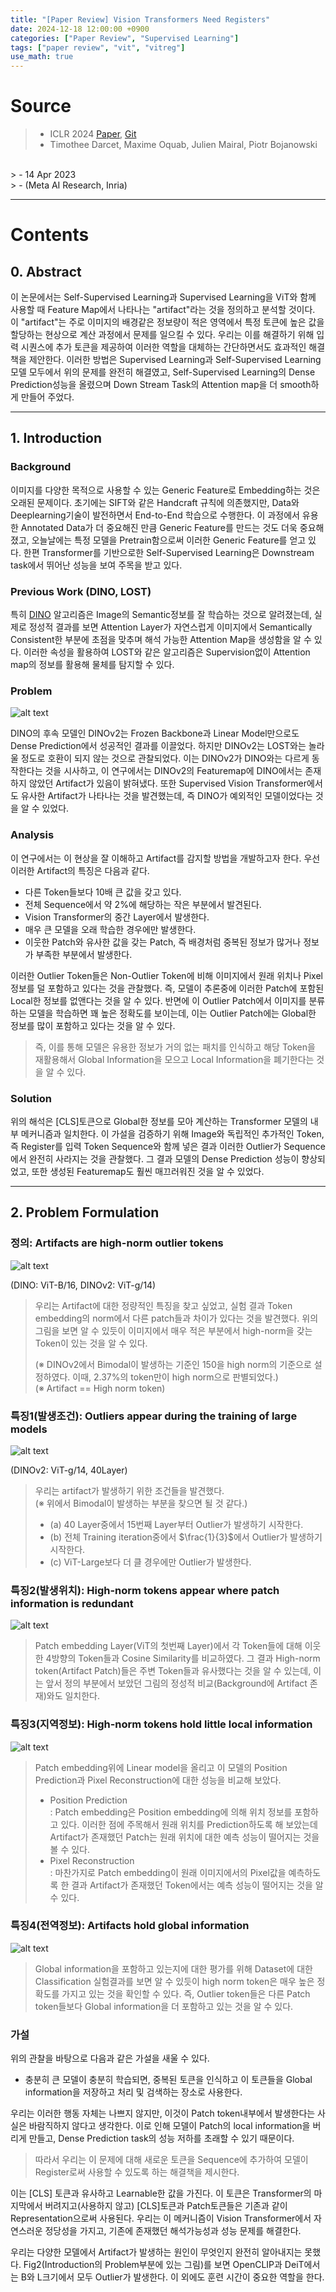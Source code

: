 ```yaml
---
title: "[Paper Review] Vision Transformers Need Registers"
date: 2024-12-18 12:00:00 +0900
categories: ["Paper Review", "Supervised Learning"]
tags: ["paper review", "vit", "vitreg"]
use_math: true
---
```


# Source

> - ICLR 2024 [Paper](https://arxiv.org/pdf/2309.16588), [Git](https://github.com/kyegomez/Vit-RGTS)<br>
> - Timothee Darcet, Maxime Oquab, Julien Mairal, Piotr Bojanowski
 <br>
> - 14 Apr 2023<br>
> - (Meta AI Research, Inria)

---
# Contents
## 0. Abstract

이 논문에서는 Self-Supervised Learning과 Supervised Learning을 ViT와 함께 사용할 때 Feature Map에서 나타나는 "artifact"라는 것을 정의하고 분석할 것이다. 이 "artifact"는 주로 이미지의 배경같은 정보량이 적은 영역에서 특정 토큰에 높은 값을 할당하는 현상으로 계산 과정에서 문제를 일으킬 수 있다. 우리는 이를 해결하기 위해 입력 시퀀스에 추가 토큰을 제공하여 이러한 역할을 대체하는 간단하면서도 효과적인 해결책을 제안한다. 이러한 방법은 Supervised Learning과 Self-Supervised Learning 모델 모두에서 위의 문제를 완전히 해결였고, Self-Supervised Learning의 Dense Prediction성능을 올렸으며 Down Stream Task의 Attention map을 더 smooth하게 만들어 주었다.

---
## 1. Introduction

### Background

이미지를 다양한 목적으로 사용할 수 있는 Generic Feature로 Embedding하는 것은 오래된 문제이다. 초기에는 SIFT와 같은 Handcraft 규칙에 의존했지만, Data와 Deeplearning기술이 발전하면서 End-to-End 학습으로 수행한다. 이 과정에서 유용한 Annotated Data가 더 중요해진 만큼 Generic Feature를 만드는 것도 더욱 중요해 졌고, 오늘날에는 특정 모델을 Pretrain함으로써 이러한 Generic Feature를 얻고 있다. 한편 Transformer를 기반으로한 Self-Supervised Learning은 Downstream task에서 뛰어난 성능을 보여 주목을 받고 있다.

### Previous Work (DINO, LOST)

특히 [DINO](https://uijinee.github.io/posts/dino/) 알고리즘은 Image의 Semantic정보를 잘 학습하는 것으로 알려졌는데, 실제로 정성적 결과를 보면 Attention Layer가 자연스럽게 이미지에서 Semantically Consistent한 부분에 초점을 맞추며 해석 가능한 Attention Map을 생성함을 알 수 있다. 이러한 속성을 활용하여 LOST와 같은 알고리즘은 Supervision없이 Attention map의 정보를 활용해 물체를 탐지할 수 있다.

### Problem

![alt text](/assets/img/post/paper_review/dinov2_problem.png)

DINO의 후속 모델인 DINOv2는 Frozen Backbone과 Linear Model만으로도 Dense Prediction에서 성공적인 결과를 이끌었다. 하지만 DINOv2는 LOST와는 놀라울 정도로 호환이 되지 않는 것으로 관찰되었다. 이는 DINOv2가 DINO와는 다르게 동작한다는 것을 시사하고, 이 연구에서는 DINOv2의 Featuremap에 DINO에서는 존재하지 않았던 Artifact가 있음이 밝혀냈다. 또한 Supervised Vision Transformer에서도 유사한 Artifact가 나타나는 것을 발견했는데, 즉 DINO가 예외적인 모델이었다는 것을 알 수 있었다.

### Analysis

이 연구에서는 이 현상을 잘 이해하고 Artifact를 감지할 방법을 개발하고자 한다. 우선 이러한 Artifact의 특징은 다음과 같다.

- 다른 Token들보다 10배 큰 값을 갖고 있다.
- 전체 Sequence에서 약 2%에 해당하는 작은 부분에서 발견된다.
- Vision Transformer의 중간 Layer에서 발생한다. 
- 매우 큰 모델을 오래 학습한 경우에만 발생한다.
- 이웃한 Patch와 유사한 값을 갖는 Patch, 즉 배경처럼 중복된 정보가 많거나 정보가 부족한 부분에서 발생한다.

이러한 Outlier Token들은 Non-Outlier Token에 비해 이미지에서 원래 위치나 Pixel정보를 덜 포함하고 있다는 것을 관찰했다. 즉, 모델이 추론중에 이러한 Patch에 포함된 Local한 정보를 없앤다는 것을 알 수 있다. 반면에 이 Outlier Patch에서 이미지를 분류하는 모델을 학습하면 꽤 높은 정확도를 보이는데, 이는 Outlier Patch에는 Global한 정보를 많이 포함하고 있다는 것을 알 수 있다.

> 즉, 이를 통해 모델은 유용한 정보가 거의 없는 패치를 인식하고 해당 Token을 재활용해서 Global Information을 모으고 Local Information을 폐기한다는 것을 알 수 있다.

### Solution

위의 해석은 \[CLS\]토큰으로 Global한 정보를 모아 계산하는 Transformer 모델의 내부 메커니즘과 일치한다. 이 가설을 검증하기 위해 Image와 독립적인 추가적인 Token, 즉 Register를 입력 Token Sequence와 함께 넣은 결과 이러한 Outlier가 Sequence에서 완전히 사라지는 것을 관찰했다. 그 결과 모델의 Dense Prediction 성능이 향상되었고, 또한 생성된 Featuremap도 훨씬 매끄러워진 것을 알 수 있었다.

---
## 2. Problem Formulation

### 정의: Artifacts are high-norm outlier tokens

![alt text](/assets/img/post/paper_review/artifact_definition.png)

(DINO: ViT-B/16, DINOv2: ViT-g/14)

> 우리는 Artifact에 대한 정량적인 특징을 찾고 싶었고, 실험 결과 Token embedding의 norm에서 다른 patch들과 차이가 있다는 것을 발견했다. 위의 그림을 보면 알 수 있듯이 이미지에서 매우 적은 부분에서 high-norm을 갖는 Token이 있는 것을 알 수 있다.
>
> (※ DINOv2에서 Bimodal이 발생하는 기준인 150을 high norm의 기준으로 설정하였다. 이때, 2.37%의 token만이 high norm으로 판별되었다.)<br>
> (※ Artifact == High norm token)

### 특징1(발생조건): Outliers appear during the training of large models

![alt text](/assets/img/post/paper_review/artifact_properties.png)

(DINOv2: ViT-g/14, 40Layer)

> 우리는 artifact가 발생하기 위한 조건들을 발견했다. <br>
> (※ 위에서 Bimodal이 발생하는 부분을 찾으면 될 것 같다.)
> 
> - (a) 40 Layer중에서 15번째 Layer부터 Outlier가 발생하기 시작한다.
> - (b) 전체 Training iteration중에서 $\frac{1}{3}$에서 Outlier가 발생하기 시작한다.
> - (c) ViT-Large보다 더 클 경우에만 Outlier가 발생한다.


### 특징2(발생위치): High-norm tokens appear where patch information is redundant

![alt text](/assets/img/post/paper_review/artifact_position.png)

> Patch embedding Layer(ViT의 첫번째 Layer)에서 각 Token들에 대해 이웃한 4방향의 Token들과 Cosine Similarity를 비교하였다. 그 결과 High-norm token(Artifact Patch)들은 주변 Token들과 유사했다는 것을 알 수 있는데, 이는 앞서 정의 부분에서 보았던 그림의 정성적 비교(Background에 Artifact 존재)와도 일치한다.

### 특징3(지역정보): High-norm tokens hold little local information

![alt text](/assets/img/post/paper_review/artifact_localinfo.png)

> Patch embedding위에 Linear model을 올리고 이 모델의 Position Prediction과 Pixel Reconstruction에 대한 성능을 비교해 보았다.
> - Position Prediction<br>
> : Patch embedding은 Position embedding에 의해 위치 정보를 포함하고 있다. 이러한 점에 주목해서 원래 위치를 Prediction하도록 해 보았는데 Artifact가 존재했던 Patch는 원래 위치에 대한 예측 성능이 떨어지는 것을 볼 수 있다.
> - Pixel Reconstruction<br>
> : 마찬가지로 Patch embedding이 원래 이미지에서의 Pixel값을 예측하도록 한 결과 Artifact가 존재했던 Token에서는 예측 성능이 떨어지는 것을 알 수 있다.

### 특징4(전역정보): Artifacts hold global information

![alt text](/assets/img/post/paper_review/artifact_globalinfo.png)

> Global information을 포함하고 있는지에 대한 평가를 위해 Dataset에 대한 Classification 실험결과를 보면 알 수 있듯이 high norm token은 매우 높은 정확도를 가지고 있는 것을 확인할 수 있다. 즉, Outlier token들은 다른 Patch token들보다 Global information을 더 포함하고 있는 것을 알 수 있다.

### 가설

위의 관찰을 바탕으로 다음과 같은 가설을 새울 수 있다.<br>
- 충분히 큰 모델이 충분히 학습되면, 중복된 토큰을 인식하고 이 토큰들을 Global information을 저장하고 처리 및 검색하는 장소로 사용한다.

우리는 이러한 행동 자체는 나쁘지 않지만, 이것이 Patch token내부에서 발생한다는 사실은 바람직하지 않다고 생각한다. 이로 인해 모델이 Patch의 local information을 버리게 만들고, Dense Prediction task의 성능 저하를 초래할 수 있기 때문이다.

> 따라서 우리는 이 문제에 대해 새로운 토큰을 Sequence에 추가하여 모델이 Register로써 사용할 수 있도록 하는 해결책을 제시한다.

이는 \[CLS\] 토큰과 유사하고 Learnable한 값을 가진다. 이 토큰은 Transformer의 마지막에서 버려지고(사용하지 않고) \[CLS\]토큰과 Patch토큰들은 기존과 같이 Representation으로써 사용된다. 우리는 이 메커니즘이 Vision Transformer에서 자연스러운 정당성을 가지고, 기존에 존재했던 해석가능성과 성능 문제를 해결한다.

우리는 다양한 모델에서 Artifact가 발생하는 원인이 무엇인지 완전히 알아내지는 못했다. Fig2(Introduction의 Problem부분에 있는 그림)를 보면 OpenCLIP과 DeiT에서는 B와 L크기에서 모두 Outlier가 발생한다. 이 외에도 훈련 시간이 중요한 역할을 한다.